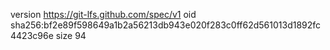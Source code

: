 version https://git-lfs.github.com/spec/v1
oid sha256:bf2e89f598649a1b2a56213db943e020f283c0ff62d561013d1892fc4423c96e
size 94
